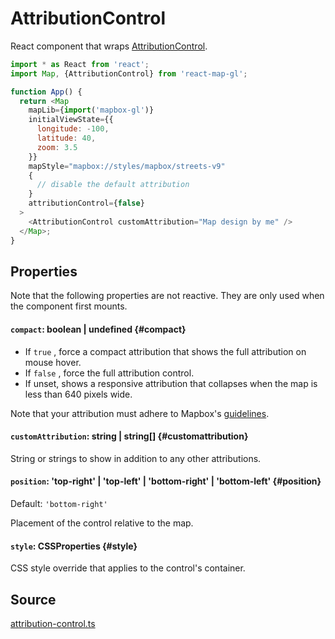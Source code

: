 # AttributionControl

React component that wraps [AttributionControl](https://docs.mapbox.com/mapbox-gl-js/api/markers/#attributioncontrol).

```js
import * as React from 'react';
import Map, {AttributionControl} from 'react-map-gl';

function App() {
  return <Map
    mapLib={import('mapbox-gl')}
    initialViewState={{
      longitude: -100,
      latitude: 40,
      zoom: 3.5
    }}
    mapStyle="mapbox://styles/mapbox/streets-v9"
    {
      // disable the default attribution
    }
    attributionControl={false}
  >
    <AttributionControl customAttribution="Map design by me" />
  </Map>;
}
```

## Properties

Note that the following properties are not reactive. They are only used when the component first mounts.

#### `compact`: boolean | undefined {#compact}

- If `true` , force a compact attribution that shows the full attribution on mouse hover.
- If `false` , force the full attribution control.
- If unset, shows a responsive attribution that collapses when the map is less than 640 pixels wide.

Note that your attribution must adhere to Mapbox's [guidelines](https://docs.mapbox.com/help/getting-started/attribution/).

#### `customAttribution`: string | string[] {#customattribution}

String or strings to show in addition to any other attributions.

#### `position`: 'top-right' | 'top-left' | 'bottom-right' | 'bottom-left' {#position}

Default: `'bottom-right'`

Placement of the control relative to the map.

#### `style`: CSSProperties {#style}

CSS style override that applies to the control's container.

## Source

[attribution-control.ts](https://github.com/visgl/react-map-gl/tree/7.0-release/src/components/attribution-control.ts)
